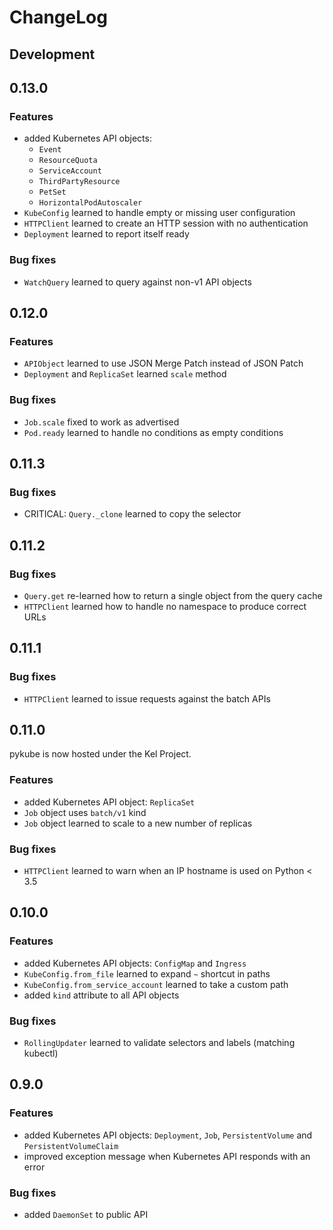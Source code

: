 # ChangeLog

## Development

## 0.13.0

### Features

* added Kubernetes API objects:
  * `Event`
  * `ResourceQuota`
  * `ServiceAccount`
  * `ThirdPartyResource`
  * `PetSet`
  * `HorizontalPodAutoscaler`
* `KubeConfig` learned to handle empty or missing user configuration
* `HTTPClient` learned to create an HTTP session with no authentication
* `Deployment` learned to report itself ready

### Bug fixes

* `WatchQuery` learned to query against non-v1 API objects

## 0.12.0

### Features

* `APIObject` learned to use JSON Merge Patch instead of JSON Patch
* `Deployment` and `ReplicaSet` learned `scale` method

### Bug fixes

* `Job.scale` fixed to work as advertised
* `Pod.ready` learned to handle no conditions as empty conditions

## 0.11.3

### Bug fixes

* CRITICAL: `Query._clone` learned to copy the selector

## 0.11.2

### Bug fixes

* `Query.get` re-learned how to return a single object from the query cache
* `HTTPClient` learned how to handle no namespace to produce correct URLs

## 0.11.1

### Bug fixes

* `HTTPClient` learned to issue requests against the batch APIs

## 0.11.0

pykube is now hosted under the Kel Project.

### Features

* added Kubernetes API object: `ReplicaSet`
* `Job` object uses `batch/v1` kind
* `Job` object learned to scale to a new number of replicas

### Bug fixes

* `HTTPClient` learned to warn when an IP hostname is used on Python < 3.5

## 0.10.0

### Features

* added Kubernetes API objects: `ConfigMap` and `Ingress`
* `KubeConfig.from_file` learned to expand `~` shortcut in paths
* `KubeConfig.from_service_account` learned to take a custom path
* added `kind` attribute to all API objects

### Bug fixes

* `RollingUpdater` learned to validate selectors and labels (matching kubectl)

## 0.9.0

### Features

* added Kubernetes API objects: `Deployment`, `Job`, `PersistentVolume` and `PersistentVolumeClaim`
* improved exception message when Kubernetes API responds with an error

### Bug fixes

* added `DaemonSet` to public API
